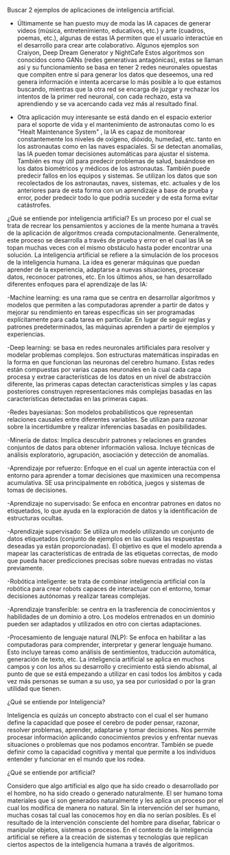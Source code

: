 Buscar 2 ejemplos de aplicaciones de inteligencia artificial.
- Últimamente se han puesto muy de moda las IA capaces de generar videos (música, entretenimiento, educativos, etc.) y arte (cuadros, poemas, etc.), algunas de estas IA permiten que el usuario interactúe en el desarrollo para crear arte colaborativo. Algunos ejemplos son Craiyon, Deep Dream Generator y NightCafe
 Estos algoritmos son conocidos como GANs (redes generativas antagónicas), estas se llaman así y su funcionamiento se basa en tener 2 redes neuronales opuestas que compiten entre sí para generar los datos que deseemos, una red genera información e intenta acercarse lo más posible a lo que estamos buscando, mientras que la otra red se encarga de juzgar y rechazar los intentos de la primer red neuronal, con cada rechazo, esta va aprendiendo y se va acercando cada vez más al resultado final.

- Otra aplicación muy interesante se está dando en el espacio exterior para el soporte de vida y el mantenimiento de astronautas como lo es "Healt Maintenance System" , la IA es capaz de monitorear constantemente los niveles de oxígeno, dióxido, humedad, etc. tanto en los astronautas como en las naves espaciales. Si se detectan anomalías, las IA pueden tomar decisiones automáticas para ajustar el sistema.
  También es muy útil para predecir problemas de salud, basándose en los datos biométricos y médicos de los astronautas. También puede predecir fallos en los equipos y sistemas.
  Se utilizan los datos que son recolectados de los astronautas, naves, sistemas, etc. actuales y de los anteriores para de esta forma con un aprendizaje a base de prueba y error, poder predecir todo lo que podría suceder y de esta forma evitar catástrofes.

  

¿Qué se entiende por inteligencia artificial?
Es un proceso por el cual se trata de recrear los pensamientos y acciones de la mente humana a través de la aplicación de algoritmos creada computacionalmente. Generalmente, este proceso se desarrolla a través de prueba y error en el cual las IA se topan muchas veces con el mismo obstáculo hasta poder encontrar una solución.
La inteligencia artificial se refiere a la simulación de los procesos de la inteligencia humana.
La idea es generar máquinas que puedan aprender de la experiencia, adaptarse a nuevas situaciones, procesar datos, reconocer patrones, etc. 
En los últimos años, se han desarrollado diferentes enfoques para el aprendizaje de las IA:

  -Machine learning: es una rama que se centra en desarrollar algoritmos y modelos que permiten a las computadoras aprender a partir de datos y mejorar su rendimiento en tareas específicas sin ser programadas explícitamente para cada tarea en particular. En lugar de seguir reglas y patrones predeterminados, las máquinas aprenden a partir de ejemplos y experiencias.
  
  -Deep learning: se basa en redes neuronales artificiales para resolver y modelar problemas complejos. Son estructuras matemáticas inspiradas en la forma en que funcionan las neuronas del cerebro humano. Estas redes están compuestas por varias capas neuronales en la cual cada capa procesa y extrae características de los datos en un nivel de abstracción diferente, las primeras capas detectan características simples y las capas posteriores construyen representaciones más complejas basadas en las características detectadas en las primeras capas.
  
  -Redes bayesianas: Son modelos probabilísticos que representan relaciones causales entre diferentes variables. Se utilizan para razonar sobre la incertidumbre y realizar inferencias basadas en posibilidades.
  
  -Minería de datos: Implica descubrir patrones y relaciones en grandes conjuntos de datos para obtener información valiosa. Incluye técnicas de análisis exploratorio, agrupación, asociación y detección de anomalías.
  
  -Aprendizaje por refuerzo: Enfoque en el cual un agente interactúa con el entorno para aprender a tomar decisiones que maximicen una recompensa acumulativa. SE usa principalmente en robótica, juegos y sistemas de tomas de decisiones.
  
  -Aprendizaje no supervisado: Se enfoca en encontrar patrones en datos no etiquetados, lo que ayuda en la exploración de datos y la identificación de estructuras ocultas.
  
  -Aprendizaje supervisado: Se utiliza un modelo utilizando un conjunto de datos etiquetados (conjunto de ejemplos en las cuales las respuestas deseadas ya están proporcionadas). El objetivo es que el modelo aprenda a mapear las características de entrada de las etiquetas correctas, de modo que pueda hacer predicciones precisas sobre nuevas entradas no vistas previamente.
  
-Robótica inteligente: se trata de combinar inteligencia artificial con la robótica para crear robots capaces de interactuar con el entorno, tomar decisiones autónomas y realizar tareas complejas.

-Aprendizaje transferible: se centra en la trasferencia de conocimientos y habilidades de un dominio a otro. Los modelos entrenados en un dominio pueden ser adaptados y utilizados en otro con ciertas adaptaciones.

-Procesamiento de lenguaje natural (NLP): Se enfoca en habilitar a las computadoras para comprender, interpretar y generar lenguaje humano. Esto incluye tareas como análisis de sentimientos, traducción automática, generación de texto, etc.
La inteligencia artificial se aplica en muchos campos y con los años su desarrollo y crecimiento está siendo abismal, al punto de que se está empezando a utilizar en casi todos los ámbitos y cada vez más personas se suman a su uso, ya sea por curiosidad o por la gran utilidad que tienen.


¿Qué se entiende por Inteligencia? 

Inteligencia es quizás un concepto abstracto con el cual el ser humano define la capacidad que posee el cerebro de poder pensar, razonar, resolver problemas, aprender, adaptarse y tomar decisiones. Nos permite procesar información aplicando conocimientos previos y enfrentar nuevas situaciones o problemas que nos podamos encontrar.
También se puede definir como la capacidad cognitiva y mental que permite a los individuos entender y funcionar en el mundo que los rodea.

¿Qué se entiende por artificial?

Considero que algo artificial es algo que ha sido creado o desarrollado por el hombre, no ha sido creado o generado naturalmente. El ser humano toma materiales que sí son generados naturalmente y les aplica un proceso por el cual los modifica de manera no natural. Sin la intervención del ser humano, muchas cosas tal cual las conocemos hoy en día no serían posibles.
Es el resultado de la intervención consciente del hombre para diseñar, fabricar o manipular objetos, sistemas o procesos.
En el contexto de la inteligencia artificial se refiere a la creación de sistemas y tecnologías que replican ciertos aspectos de la inteligencia humana a través de algoritmos.
